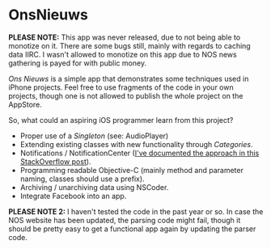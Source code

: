 OnsNieuws
=========

**PLEASE NOTE:** This app was never released, due to not being able to monotize on it. There are some bugs still, mainly with regards to caching data IIRC. I wasn't allowed to monotize on this app due to NOS news gathering is payed for with public money.

_Ons Nieuws_ is a simple app that demonstrates some techniques used in iPhone projects. Feel free to use fragments of the code in your own projects, though one is not allowed to publish the whole project on the AppStore. 

So, what could an aspiring iOS programmer learn from this project?
- Proper use of a _Singleton_ (see: AudioPlayer)
- Extending existing classes with new functionality through _Categories_.
- Notifications / NotificationCenter ([I've documented the approach in this StackOverflow post][0]).
- Programming readable Objective-C (mainly method and parameter naming, classes should use a prefix).
- Archiving / unarchiving data using NSCoder.
- Integrate Facebook into an app.

**PLEASE NOTE 2:** I haven't tested the code in the past year or so. In case the NOS website has been updated, the parsing code might fail, though it should be pretty easy to get a functional app again by updating the parser code. 

[0]: http://stackoverflow.com/questions/9877110/objective-c-need-help-creating-an-avaudioplayer-singleton/9880450#9880450
